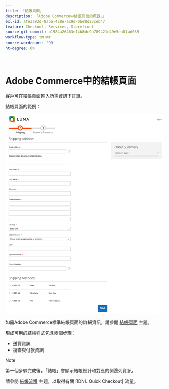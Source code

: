 ```yaml
---
title: 「結帳頁面」
description: 「Adobe Commerce中結帳頁面的概觀。」
exl-id: afe3a93d-8aba-428e-ac9d-0be8d23ceb47
feature: Checkout, Services, Storefront
source-git-commit: b1984a26463e14b8dc9a789421e49e5ea81ad039
workflow-type: tm+mt
source-wordcount: '99'
ht-degree: 0%

---
```


# Adobe Commerce中的結帳頁面

客戶可在結帳頁面輸入所需資訊下訂單。

結帳頁面的範例：

![結帳頁面](assets/checkout-page.png)

如需Adobe Commerce標準結帳頁面的詳細資訊，請參閱 [結帳頁面](https://docs.magento.com/user-guide/quick-tour/checkout-page.html) 主題。

現成可用的結帳程式包含兩個步驟：

- 送貨資訊
- 複查與付款資訊

>[!NOTE]
>
> 第一個步驟完成後，「結帳」會顯示結帳總計和對應的側邊列資訊。

請參閱 [結帳流程](../quick-checkout/checkout-flow.md) 主題，以取得有關 [!DNL Quick Checkout] 流量。
